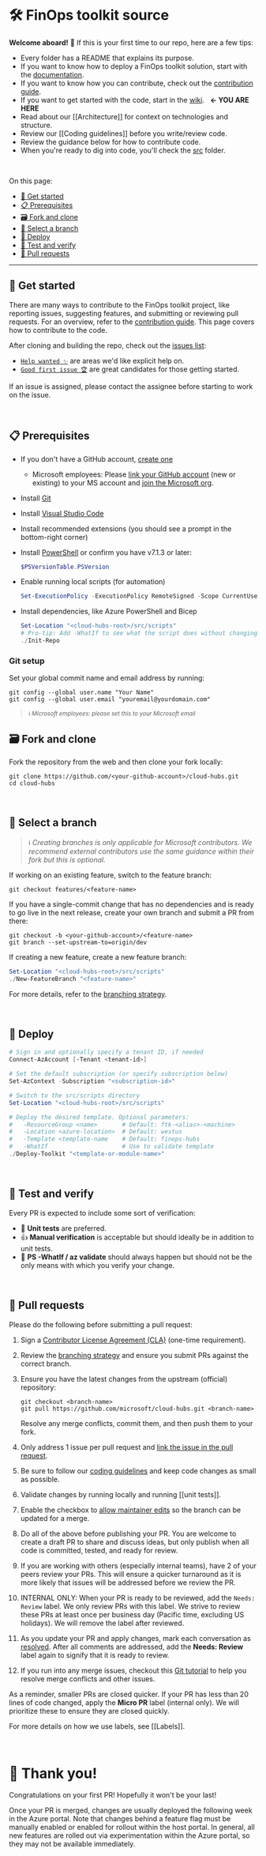 # 🛠️ FinOps toolkit source

**Welcome aboard!** 🎉 If this is your first time to our repo, here are a few tips:

- Every folder has a README that explains its purpose.
- If you want to know how to deploy a FinOps toolkit solution, start with the [documentation](https://aka.ms/finops/toolkit).
- If you want to know how you can contribute, check out the [contribution guide](https://github.com/microsoft/finops-toolkit/tree/dev/CONTRIBUTING.md).
- If you want to get started with the code, start in the [wiki](https://github.com/microsoft/finops-toolkit/wiki). &nbsp; **← YOU ARE HERE**
- Read about our [[Architecture]] for context on technologies and structure.
- Review our [[Coding guidelines]] before you write/review code.
- Review the guidance below for how to contribute code.
- When you're ready to dig into code, you'll check the [src](https://github.com/microsoft/finops-toolkit/tree/dev/src) folder.

<br>

On this page:

- [🛫 Get started](#-get-started)
- [📋 Prerequisites](#-prerequisites)
- [🗃️ Fork and clone](#️-fork-and-clone)
- [🌿 Select a branch](#-select-a-branch)
- [🚀 Deploy](#-deploy)
- [🔬 Test and verify](#-test-and-verify)
- [👀 Pull requests](#-pull-requests)

---

## 🛫 Get started

There are many ways to contribute to the FinOps toolkit project, like reporting issues, suggesting features, and submitting or reviewing pull requests. For an overview, refer to the [contribution guide](../CONTRIBUTING.md). This page covers how to contribute to the code.

After cloning and building the repo, check out the [issues list](../issues):

- [`Help wanted ✨`](../issues?q=is%3Aissue+is%3Aopen+label%3A%22help+wanted+✨%22+sort%3Areactions-%2B1-desc) are areas we'd like explicit help on.
- [`Good first issue 🏆`](../issues?q=is%3Aissue+is%3Aopen+label%3A%22good+first+issue+🏆%22+sort%3Areactions-%2B1-desc) are great candidates for those getting started.

If an issue is assigned, please contact the assignee before starting to work on the issue.

<br>

## 📋 Prerequisites

- If you don't have a GitHub account, [create one](https://github.com/join)
  - Microsoft employees: Please [link your GitHub account](https://repos.opensource.microsoft.com/link) (new or existing) to your MS account and [join the Microsoft org](https://repos.opensource.microsoft.com/orgs/microsoft).
- Install [Git](https://git-scm.com/)
- Install [Visual Studio Code](https://code.visualstudio.com/)
- Install recommended extensions (you should see a prompt in the bottom-right corner)
- Install [PowerShell](https://learn.microsoft.com/powershell/scripting/install/installing-powershell) or confirm you have v7.1.3 or later:

  ```powershell
  $PSVersionTable.PSVersion
  ```

- Enable running local scripts (for automation)

  ```powershell
  Set-ExecutionPolicy -ExecutionPolicy RemoteSigned -Scope CurrentUser
  ```

- Install dependencies, like Azure PowerShell and Bicep

  ```powershell
  Set-Location "<cloud-hubs-root>/src/scripts"
  # Pro-tip: Add -WhatIf to see what the script does without changing anything
  ./Init-Repo
  ```

### Git setup

Set your global commit name and email address by running:

```console
git config --global user.name "Your Name"
git config --global user.email "youremail@yourdomain.com"
```

> <sup>ℹ️ _Microsoft employees: please set this to your Microsoft email_</sup>

## 🗃️ Fork and clone

Fork the repository from the web and then clone your fork locally:

```console
git clone https://github.com/<your-github-account>/cloud-hubs.git
cd cloud-hubs
```

<br>

## 🌿 Select a branch

> ℹ️ _Creating branches is only applicable for Microsoft contributors. We recommend external contributors use the same guidance within their fork but this is optional._

If working on an existing feature, switch to the feature branch:

```console
git checkout features/<feature-name>
```

If you have a single-commit change that has no dependencies and is ready to go live in the next release, create your own branch and submit a PR from there:

```console
git checkout -b <your-github-account>/<feature-name>
git branch --set-upstream-to=origin/dev
```

If creating a new feature, create a new feature branch:

```powershell
Set-Location "<cloud-hubs-root>/src/scripts"
./New-FeatureBranch "<feature-name>"
```

For more details, refer to the [branching strategy](./process.md).

<br>

## 🚀 Deploy

```powershell
# Sign in and optionally specify a tenant ID, if needed
Connect-AzAccount [-Tenant <tenant-id>]

# Set the default subscription (or specify subscription below)
Set-AzContext -Subscription "<subscription-id>"

# Switch to the src/scripts directory
Set-Location "<cloud-hubs-root>/src/scripts"

# Deploy the desired template. Optional parameters:
#   -ResourceGroup <name>       # Default: ftk-<alias>-<machine>
#   -Location <azure-location>  # Default: westus
#   -Template <template-name    # Default: finops-hubs
#   -WhatIf                     # Use to validate template
./Deploy-Toolkit "<template-or-module-name>"
```

<br>

## 🔬 Test and verify

Every PR is expected to include some sort of verification:

- 💪 **Unit tests** are preferred.
- 👍 **Manual verification** is acceptable but should ideally be in addition to unit tests.
- 🫰 **PS -WhatIf / az validate** should always happen but should not be the only means with which you verify your change.

<br>

## 👀 Pull requests

Please do the following before submitting a pull request:

1. Sign a [Contributor License Agreement (CLA)](CLA.md) (one-time requirement).
2. Review the [branching strategy](branching.md) and ensure you submit PRs against the correct branch.
3. Ensure you have the latest changes from the upstream (official) repository:

   ```console
   git checkout <branch-name>
   git pull https://github.com/microsoft/cloud-hubs.git <branch-name>
   ```

   Resolve any merge conflicts, commit them, and then push them to your fork.

4. Only address 1 issue per pull request and [link the issue in the pull request](https://github.com/blog/957-introducing-issue-mentions).
5. Be sure to follow our [coding guidelines](./code.md) and keep code changes as small as possible.
6. Validate changes by running locally and running [[unit tests]].
7. Enable the checkbox to [allow maintainer edits](https://docs.github.com/github/collaborating-with-issues-and-pull-requests/allowing-changes-to-a-pull-request-branch-created-from-a-fork) so the branch can be updated for a merge.
8. Do all of the above before publishing your PR. You are welcome to create a draft PR to share and discuss ideas, but only publish when all code is committed, tested, and ready for review.
9. If you are working with others (especially internal teams), have 2 of your peers review your PRs. This will ensure a quicker turnaround as it is more likely that issues will be addressed before we review the PR.
10. INTERNAL ONLY: When your PR is ready to be reviewed, add the `Needs: Review` label. We only review PRs with this label. We strive to review these PRs at least once per business day (Pacific time, excluding US holidays). We will remove the label after reviewed.
11. As you update your PR and apply changes, mark each conversation as [resolved](https://docs.github.com/github/collaborating-with-issues-and-pull-requests/commenting-on-a-pull-request#resolving-conversations). After all comments are addressed, add the **Needs: Review** label again to signify that it is ready to review.
12. If you run into any merge issues, checkout this [Git tutorial](https://github.com/skills/resolve-merge-conflicts) to help you resolve merge conflicts and other issues.

As a reminder, smaller PRs are closed quicker. If your PR has less than 20 lines of code changed, apply the **Micro PR** label (internal only). We will prioritize these to ensure they are closed quickly.

For more details on how we use labels, see [[Labels]].

<br>

# 🙏 Thank you! <!-- markdownlint-disable-line single-h1 -->

Congratulations on your first PR! Hopefully it won't be your last!

Once your PR is merged, changes are usually deployed the following week in the Azure portal. Note that changes behind a feature flag must be manually enabled or enabled for rollout within the host portal. In general, all new features are rolled out via experimentation within the Azure portal, so they may not be available immediately.
